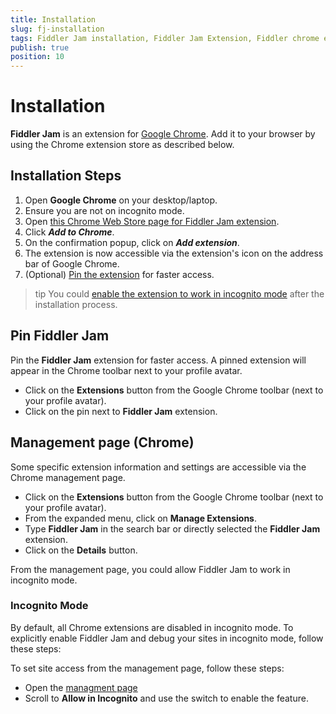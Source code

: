 ```yaml
---
title: Installation
slug: fj-installation
tags: Fiddler Jam installation, Fiddler Jam Extension, Fiddler chrome extension, Jam Chrome extension
publish: true
position: 10
---
```


# Installation

**Fiddler Jam** is an extension for [Google Chrome](https://www.google.com/chrome/). Add it to your browser by using the Chrome extension store as described below.

## Installation Steps

1. Open **Google Chrome** on your desktop/laptop.
2. Ensure you are not on incognito mode. 
3. Open [this Chrome Web Store page for Fiddler Jam extension](https://chrome.google.com/webstore/detail/fiddler-jam/fnkjlegmkbicdodlheligomlfbdblpfj).
4. Click **_Add to Chrome_**.
5. On the confirmation popup, click on **_Add extension_**.
6. The extension is now accessible via the extension's icon on the address bar of Google Chrome.
7. (Optional) [Pin the extension](#pin-fiddler-jam) for faster access.

>tip You could [enable the extension to work in incognito mode](#incognito-mode) after the installation process.

## Pin Fiddler Jam

Pin the **Fiddler Jam** extension for faster access. A pinned extension will appear in the Chrome toolbar next to your profile avatar.
- Click on the **Extensions** button from the Google Chrome toolbar (next to your profile avatar). 
- Click on the pin next to **Fiddler Jam** extension.

## Management page (Chrome)

Some specific extension information and settings are accessible via the Chrome management page.
- Click on the **Extensions** button from the Google Chrome toolbar (next to your profile avatar). 
- From the expanded menu, click on **Manage Extensions**.
- Type **Fiddler Jam** in the search bar or directly selected the **Fiddler Jam** extension.
- Click on the **Details** button.

From the management page, you could allow Fiddler Jam to work in incognito mode.

### Incognito Mode

By default, all Chrome extensions are disabled in incognito mode. To explicitly enable Fiddler Jam and debug your sites in incognito mode, follow these steps:

To set site access from the management page, follow these steps:
- Open the [managment page](#managment-page-(chrome))
- Scroll to **Allow in Incognito** and use the switch to enable the feature.